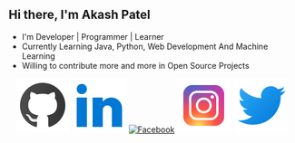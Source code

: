 ## Hi there, I'm Akash Patel 

- I'm Developer | Programmer | Learner
- Currently Learning Java, Python, Web Development And Machine Learning
- Willing to contribute more and more in Open Source Projects

<p align="center">
	<a href="https://github.com/imakash3011"><img src="github.svg" alt="GitHub"/></a>
	<a href="https://www.linkedin.com/in/imakash3011/"><img src="linkedin.svg" alt="LinkedIn"/></a>
	<a href="https://www.facebook.com/imakash3011/"><img src="facebook-new.svg" alt="Facebook"/></a>
	<a href="https://www.instagram.com/imakash3011/"><img src="instagram.svg" alt="Instagram"/></a>
	<a href="https://twitter.com/imakash3011"><img src="twitter.svg" alt="Twitter"/></a>
</p>



